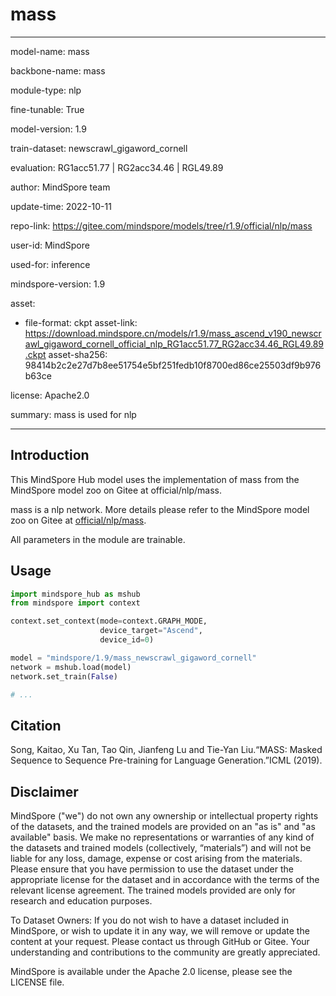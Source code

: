 # mass

---

model-name: mass

backbone-name: mass

module-type: nlp

fine-tunable: True

model-version: 1.9

train-dataset: newscrawl_gigaword_cornell

evaluation: RG1acc51.77 | RG2acc34.46 | RGL49.89

author: MindSpore team

update-time: 2022-10-11

repo-link: <https://gitee.com/mindspore/models/tree/r1.9/official/nlp/mass>

user-id: MindSpore

used-for: inference

mindspore-version: 1.9

asset:

-
    file-format: ckpt
    asset-link: <https://download.mindspore.cn/models/r1.9/mass_ascend_v190_newscrawl_gigaword_cornell_official_nlp_RG1acc51.77_RG2acc34.46_RGL49.89.ckpt>
    asset-sha256: 98414b2c2e27d7b8ee51754e5bf251fedb10f8700ed86ce25503df9b976b63ce

license: Apache2.0

summary: mass is used for nlp

---

## Introduction

This MindSpore Hub model uses the implementation of mass from the MindSpore model zoo on Gitee at official/nlp/mass.

mass is a nlp network. More details please refer to the MindSpore model zoo on Gitee at [official/nlp/mass](https://gitee.com/mindspore/models/blob/r1.9/official/nlp/mass/README.md).

All parameters in the module are trainable.

## Usage

```python
import mindspore_hub as mshub
from mindspore import context

context.set_context(mode=context.GRAPH_MODE,
                    device_target="Ascend",
                    device_id=0)

model = "mindspore/1.9/mass_newscrawl_gigaword_cornell"
network = mshub.load(model)
network.set_train(False)

# ...
```

## Citation

Song, Kaitao, Xu Tan, Tao Qin, Jianfeng Lu and Tie-Yan Liu.“MASS: Masked Sequence to Sequence Pre-training for Language Generation.”ICML (2019).

## Disclaimer

MindSpore ("we") do not own any ownership or intellectual property rights of the datasets, and the trained models are provided on an "as is" and "as available" basis. We make no representations or warranties of any kind of the datasets and trained models (collectively, “materials”) and will not be liable for any loss, damage, expense or cost arising from the materials. Please ensure that you have permission to use the dataset under the appropriate license for the dataset and in accordance with the terms of the relevant license agreement. The trained models provided are only for research and education purposes.

To Dataset Owners: If you do not wish to have a dataset included in MindSpore, or wish to update it in any way, we will remove or update the content at your request. Please contact us through GitHub or Gitee. Your understanding and contributions to the community are greatly appreciated.

MindSpore is available under the Apache 2.0 license, please see the LICENSE file.
